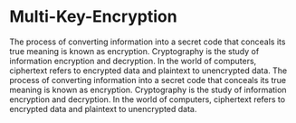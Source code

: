 # Multi-Key-Encryption
The process of converting information into a secret code that conceals its true meaning is known as encryption. Cryptography is the study of information encryption and decryption. In the world of computers, ciphertext refers to encrypted data and plaintext to unencrypted data. The process of converting information into a secret code that conceals its true meaning is known as encryption. Cryptography is the study of information encryption and decryption. In the world of computers, ciphertext refers to encrypted data and plaintext to unencrypted data.
